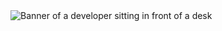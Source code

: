 <img src="https://github.com/ali-aladdin/ali-aladdin/blob/main/software-developer.png" alt="Banner of a developer sitting in front of a desk">

